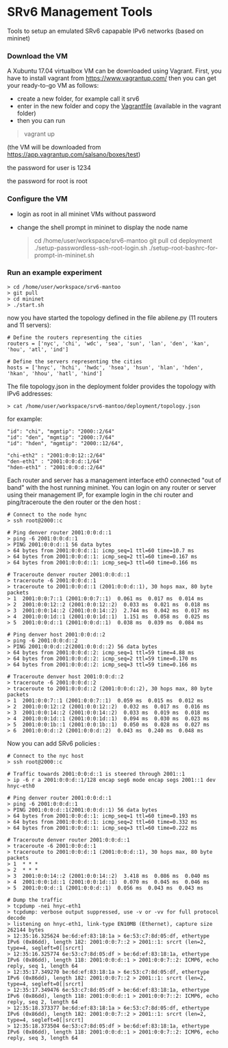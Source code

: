 # SRv6 Management Tools #

Tools to setup an emulated SRv6 capapable IPv6 networks (based on mininet)

### Download the VM ###

A Xubuntu 17.04 virtualbox VM can be downloaded using Vagrant. First, you have to install vagrant from https://www.vagrantup.com/ 
then you can get your ready-to-go VM as follows: 

- create a new folder, for example call it srv6
- enter in the new folder and copy the [Vagrantfile](https://github.com/netgroup/srv6-mantoo/blob/master/vagrant/Vagrantfile) (available in the vagrant folder) 
- then you can run
> vagrant up

(the VM will be downloaded from https://app.vagrantup.com/salsano/boxes/test)

the password for user is 1234

the password for root is root

### Configure the VM ###

- login as root in all mininet VMs without password
- change the shell prompt in mininet to display the node name

    > cd /home/user/workspace/srv6-mantoo
    > git pull
    > cd deployment
    > ./setup-passwordless-ssh-root-login.sh
    > ./setup-root-bashrc-for-prompt-in-mininet.sh

### Run an example experiment ###

    > cd /home/user/workspace/srv6-mantoo
    > git pull
    > cd mininet
    > ./start.sh

now you have started the topology defined in the file abilene.py (11 routers and 11 servers):

    # Define the routers representing the cities
    routers = ['nyc', 'chi', 'wdc', 'sea', 'sun', 'lan', 'den', 'kan', 'hou', 'atl', 'ind']

    # Define the servers representing the cities
    hosts = ['hnyc', 'hchi', 'hwdc', 'hsea', 'hsun', 'hlan', 'hden', 'hkan', 'hhou', 'hatl', 'hind']

The file topology.json in the deployment folder provides the topology with IPv6 addresses: 

    > cat /home/user/workspace/srv6-mantoo/deployment/topology.json

for example:

    "id": "chi", "mgmtip": "2000::2/64"
    "id": "den", "mgmtip": "2000::7/64"
    "id": "hden", "mgmtip": "2000::12/64", 

    "chi-eth2" : "2001:0:0:12::2/64"
    "den-eth1" : "2001:0:0:d::1/64"
    "hden-eth1" : "2001:0:0:d::2/64"

Each router and server has a management interface eth0 connected "out of band" with the host running mininet. 
You can login on any router or server using their management IP, for example login in the chi router and ping/traceroute the den router or the den host :

    # Connect to the node hync
    > ssh root@2000::c

    # Ping denver router 2001:0:0:d::1
    > ping -6 2001:0:0:d::1
    > PING 2001:0:0:d::1 56 data bytes
    > 64 bytes from 2001:0:0:d::1: icmp_seq=1 ttl=60 time=10.7 ms
    > 64 bytes from 2001:0:0:d::1: icmp_seq=2 ttl=60 time=0.167 ms
    > 64 bytes from 2001:0:0:d::1: icmp_seq=3 ttl=60 time=0.166 ms

    # Traceroute denver router 2001:0:0:d::1 
    > traceroute -6 2001:0:0:d::1
    > traceroute to 2001:0:0:d::1 (2001:0:0:d::1), 30 hops max, 80 byte packets
    > 1  2001:0:0:7::1 (2001:0:0:7::1)  0.061 ms  0.017 ms  0.014 ms
    > 2  2001:0:0:12::2 (2001:0:0:12::2)  0.033 ms  0.021 ms  0.018 ms
    > 3  2001:0:0:14::2 (2001:0:0:14::2)  2.744 ms  0.042 ms  0.017 ms
    > 4  2001:0:0:1d::1 (2001:0:0:1d::1)  1.151 ms  0.058 ms  0.025 ms
    > 5  2001:0:0:d::1 (2001:0:0:d::1)  0.038 ms  0.039 ms  0.084 ms

    # Ping denver host 2001:0:0:d::2
    > ping -6 2001:0:0:d::2
    > PING 2001:0:0:d::2(2001:0:0:d::2) 56 data bytes
    > 64 bytes from 2001:0:0:d::2: icmp_seq=1 ttl=59 time=4.88 ms
    > 64 bytes from 2001:0:0:d::2: icmp_seq=2 ttl=59 time=0.170 ms
    > 64 bytes from 2001:0:0:d::2: icmp_seq=3 ttl=59 time=0.166 ms

    # Traceroute denver host 2001:0:0:d::2
    > traceroute -6 2001:0:0:d::2
    > traceroute to 2001:0:0:d::2 (2001:0:0:d::2), 30 hops max, 80 byte packets
    > 1  2001:0:0:7::1 (2001:0:0:7::1)  0.059 ms  0.015 ms  0.012 ms
    > 2  2001:0:0:12::2 (2001:0:0:12::2)  0.032 ms  0.017 ms  0.016 ms
    > 3  2001:0:0:14::2 (2001:0:0:14::2)  0.033 ms  0.019 ms  0.018 ms
    > 4  2001:0:0:1d::1 (2001:0:0:1d::1)  0.094 ms  0.030 ms  0.023 ms
    > 5  2001:0:0:1b::1 (2001:0:0:1b::1)  0.050 ms  0.028 ms  0.027 ms
    > 6  2001:0:0:d::2 (2001:0:0:d::2)  0.043 ms  0.240 ms  0.048 ms
    
Now you can add SRv6 policies :

    # Connect to the nyc host
    > ssh root@2000::c

    # Traffic towards 2001:0:0:d::1 is steered through 2001::1
    > ip -6 r a 2001:0:0:d::1/128 encap seg6 mode encap segs 2001::1 dev hnyc-eth0

    # Ping denver router 2001:0:0:d::1
    > ping -6 2001:0:0:d::1
    > PING 2001:0:0:d::1(2001:0:0:d::1) 56 data bytes
    > 64 bytes from 2001:0:0:d::1: icmp_seq=1 ttl=60 time=0.193 ms
    > 64 bytes from 2001:0:0:d::1: icmp_seq=2 ttl=60 time=0.332 ms
    > 64 bytes from 2001:0:0:d::1: icmp_seq=3 ttl=60 time=0.222 ms

    # Traceroute denver router 2001:0:0:d::1 
    > traceroute -6 2001:0:0:d::1
    > traceroute to 2001:0:0:d::1 (2001:0:0:d::1), 30 hops max, 80 byte packets
    > 1  * * *
    > 2  * * *
    > 3  2001:0:0:14::2 (2001:0:0:14::2)  3.418 ms  0.086 ms  0.040 ms
    > 4  2001:0:0:1d::1 (2001:0:0:1d::1)  0.070 ms  0.045 ms  0.046 ms
    > 5  2001:0:0:d::1 (2001:0:0:d::1)  0.056 ms  0.043 ms  0.043 ms

    # Dump the traffic
    > tcpdump -nei hnyc-eth1
    > tcpdump: verbose output suppressed, use -v or -vv for full protocol decode
    > listening on hnyc-eth1, link-type EN10MB (Ethernet), capture size 262144 bytes
    > 12:35:16.325624 be:6d:ef:83:18:1a > 6e:53:c7:8d:05:df, ethertype IPv6 (0x86dd), length 182: 2001:0:0:7::2 > 2001::1: srcrt (len=2, type=4, segleft=0[|srcrt]
    > 12:35:16.325774 6e:53:c7:8d:05:df > be:6d:ef:83:18:1a, ethertype IPv6 (0x86dd), length 118: 2001:0:0:d::1 > 2001:0:0:7::2: ICMP6, echo reply, seq 1, length 64
    > 12:35:17.349270 be:6d:ef:83:18:1a > 6e:53:c7:8d:05:df, ethertype IPv6 (0x86dd), length 182: 2001:0:0:7::2 > 2001::1: srcrt (len=2, type=4, segleft=0[|srcrt]
    > 12:35:17.349476 6e:53:c7:8d:05:df > be:6d:ef:83:18:1a, ethertype IPv6 (0x86dd), length 118: 2001:0:0:d::1 > 2001:0:0:7::2: ICMP6, echo reply, seq 2, length 64
    > 12:35:18.373377 be:6d:ef:83:18:1a > 6e:53:c7:8d:05:df, ethertype IPv6 (0x86dd), length 182: 2001:0:0:7::2 > 2001::1: srcrt (len=2, type=4, segleft=0[|srcrt]
    > 12:35:18.373504 6e:53:c7:8d:05:df > be:6d:ef:83:18:1a, ethertype IPv6 (0x86dd), length 118: 2001:0:0:d::1 > 2001:0:0:7::2: ICMP6, echo reply, seq 3, length 64





    
    
    

    

    

